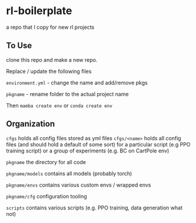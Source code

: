 # rl-boilerplate
a repo that I copy for new rl projects

## To Use

clone this repo and make a new repo.

Replace / update the following files

`environment.yml` - change the name and add/remove pkgs

`pkgname` - rename folder to the actual project name

Then `mamba create env` or `conda create env`

## Organization


`cfgs` holds all config files stored as yml files
`cfgs/<name>` holds all config files (and should hold a default of some sort) for a particular script (e.g PPO training script) or a group of experiments (e.g. BC on CartPole env)

`pkgname` the directory for all code

`pkgname/models` contains all models (probably torch)

`pkgname/envs` contains various custom envs / wrapped envs

`pkgname/cfg` configuration tooling

`scripts` contains various scripts (e.g. PPO training, data generation what not)